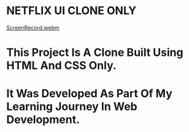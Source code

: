 # NETFLIX UI CLONE ONLY





[ScreenRecord.webm](https://github.com/user-attachments/assets/60fb4060-880d-419a-a82a-0198d02d8a7f)



#   This Project Is A Clone Built Using HTML And CSS Only. 
#   It Was Developed As Part Of My Learning Journey In Web Development.
